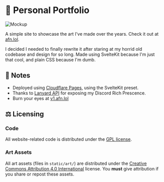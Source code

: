 # 🎨 Personal Portfolio
![Mockup](https://user-images.githubusercontent.com/47723802/197931161-6db7b9b4-3c2e-42b4-a233-70388c4be69b.png)

A simple site to showcase the art I've made over the years. Check it out at [afn.lol](https://afn.lol/).

I decided I needed to finally rewrite it after staring at my horrid old codebase and design for so long. Made using SvelteKit because I'm just that cool, and plain CSS because I'm dumb.

## 📝 Notes
* Deployed using [Cloudflare Pages](https://pages.dev/), using the SvelteKit preset. 
* Thanks to [Lanyard API](https://github.com/Phineas/lanyard) for exposing my Discord Rich Prescence. 
* Burn your eyes at [v1.afn.lol](https://v1.afn.lol/) 

## ⚖️ Licensing
### Code
All website-related code is distributed under the [GPL license](LICENSE).  

### Art Assets
All art assets (files in ``static/art/``) are distributed under the [Creative Commons Attribution 4.0 International](http://creativecommons.org/licenses/by/4.0/) license. You **must** give attribution if you share or repost these assets.
